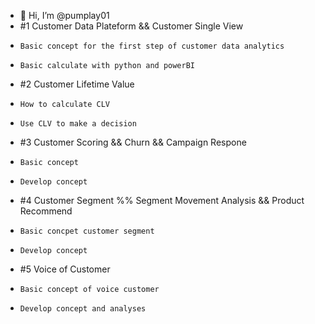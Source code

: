 - 👋 Hi, I’m @pumplay01
- #1 Customer Data Plateform && Customer Single View
-     Basic concept for the first step of customer data analytics
-     Basic calculate with python and powerBI
- #2 Customer Lifetime Value
-     How to calculate CLV
-     Use CLV to make a decision
- #3 Customer Scoring && Churn && Campaign Respone
-     Basic concept
-     Develop concept
- #4 Customer Segment %% Segment Movement Analysis && Product Recommend
-     Basic concpet customer segment
-     Develop concept
- #5 Voice of Customer
-     Basic concept of voice customer
-     Develop concept and analyses
   

<!---
pumplay01/pumplay01 is a ✨ special ✨ repository because its `README.md` (this file) appears on your GitHub profile.
You can click the Preview link to take a look at your changes.
--->

